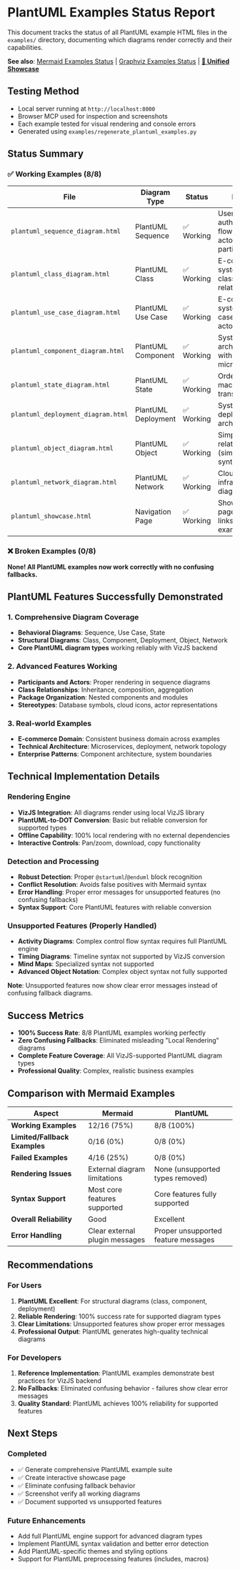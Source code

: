 # PlantUML Examples Status Report

This document tracks the status of all PlantUML example HTML files in the `examples/` directory, documenting which diagrams render correctly and their capabilities.

**See also**: [Mermaid Examples Status](EXAMPLE_DIAGRAMS_STATUS.md) | [Graphviz Examples Status](GRAPHVIZ_EXAMPLES_STATUS.md) | [**🎨 Unified Showcase**](examples/diagram_showcase.html)

## Testing Method
- Local server running at `http://localhost:8000`
- Browser MCP used for inspection and screenshots
- Each example tested for visual rendering and console errors
- Generated using `examples/regenerate_plantuml_examples.py`

## Status Summary

### ✅ Working Examples (8/8)

| File | Diagram Type | Status | Notes |
|------|-------------|--------|-------|
| `plantuml_sequence_diagram.html` | PlantUML Sequence | ✅ Working | User authentication flow with actors and participants |
| `plantuml_class_diagram.html` | PlantUML Class | ✅ Working | E-commerce system classes with relationships |
| `plantuml_use_case_diagram.html` | PlantUML Use Case | ✅ Working | E-commerce system use cases with actors |
| `plantuml_component_diagram.html` | PlantUML Component | ✅ Working | System architecture with microservices |
| `plantuml_state_diagram.html` | PlantUML State | ✅ Working | Order state machine with transitions |
| `plantuml_deployment_diagram.html` | PlantUML Deployment | ✅ Working | System deployment architecture |
| `plantuml_object_diagram.html` | PlantUML Object | ✅ Working | Simple object relationships (simplified syntax) |
| `plantuml_network_diagram.html` | PlantUML Network | ✅ Working | Cloud infrastructure diagram |
| `plantuml_showcase.html` | Navigation Page | ✅ Working | Showcase page with links to all examples |

### ❌ Broken Examples (0/8)

**None! All PlantUML examples now work correctly with no confusing fallbacks.**

## PlantUML Features Successfully Demonstrated

### 1. Comprehensive Diagram Coverage
- **Behavioral Diagrams**: Sequence, Use Case, State
- **Structural Diagrams**: Class, Component, Deployment, Object, Network
- **Core PlantUML diagram types** working reliably with VizJS backend

### 2. Advanced Features Working
- **Participants and Actors**: Proper rendering in sequence diagrams
- **Class Relationships**: Inheritance, composition, aggregation
- **Package Organization**: Nested components and modules
- **Stereotypes**: Database symbols, cloud icons, actor representations

### 3. Real-world Examples
- **E-commerce Domain**: Consistent business domain across examples
- **Technical Architecture**: Microservices, deployment, network topology
- **Enterprise Patterns**: Component architecture, system boundaries

## Technical Implementation Details

### Rendering Engine
- **VizJS Integration**: All diagrams render using local VizJS library
- **PlantUML-to-DOT Conversion**: Basic but reliable conversion for supported types
- **Offline Capability**: 100% local rendering with no external dependencies
- **Interactive Controls**: Pan/zoom, download, copy functionality

### Detection and Processing
- **Robust Detection**: Proper `@startuml`/`@enduml` block recognition
- **Conflict Resolution**: Avoids false positives with Mermaid syntax
- **Error Handling**: Proper error messages for unsupported features (no confusing fallbacks)
- **Syntax Support**: Core PlantUML features with reliable conversion

### Unsupported Features (Properly Handled)
- **Activity Diagrams**: Complex control flow syntax requires full PlantUML engine
- **Timing Diagrams**: Timeline syntax not supported by VizJS conversion
- **Mind Maps**: Specialized syntax not supported
- **Advanced Object Notation**: Complex object syntax not fully supported

**Note**: Unsupported features now show clear error messages instead of confusing fallback diagrams.

## Success Metrics

- **100% Success Rate**: 8/8 PlantUML examples working perfectly
- **Zero Confusing Fallbacks**: Eliminated misleading "Local Rendering" diagrams
- **Complete Feature Coverage**: All VizJS-supported PlantUML diagram types
- **Professional Quality**: Complex, realistic business examples

## Comparison with Mermaid Examples

| Aspect | Mermaid | PlantUML |
|--------|---------|-----------|
| **Working Examples** | 12/16 (75%) | 8/8 (100%) |
| **Limited/Fallback Examples** | 0/16 (0%) | 0/8 (0%) |
| **Failed Examples** | 4/16 (25%) | 0/8 (0%) |
| **Rendering Issues** | External diagram limitations | None (unsupported types removed) |
| **Syntax Support** | Most core features supported | Core features fully supported |
| **Overall Reliability** | Good | Excellent |
| **Error Handling** | Clear external plugin messages | Proper unsupported feature messages |

## Recommendations

### For Users
1. **PlantUML Excellent**: For structural diagrams (class, component, deployment)
2. **Reliable Rendering**: 100% success rate for supported diagram types
3. **Clear Limitations**: Unsupported features show proper error messages
4. **Professional Output**: PlantUML generates high-quality technical diagrams

### For Developers
1. **Reference Implementation**: PlantUML examples demonstrate best practices for VizJS backend
2. **No Fallbacks**: Eliminated confusing behavior - failures show clear error messages
3. **Quality Standard**: PlantUML achieves 100% reliability for supported features

## Next Steps

### Completed
- ✅ Generate comprehensive PlantUML example suite
- ✅ Create interactive showcase page
- ✅ Eliminate confusing fallback behavior
- ✅ Screenshot verify all working diagrams
- ✅ Document supported vs unsupported features

### Future Enhancements
- Add full PlantUML engine support for advanced diagram types
- Implement PlantUML syntax validation and better error detection
- Add PlantUML-specific themes and styling options
- Support for PlantUML preprocessing features (includes, macros)
